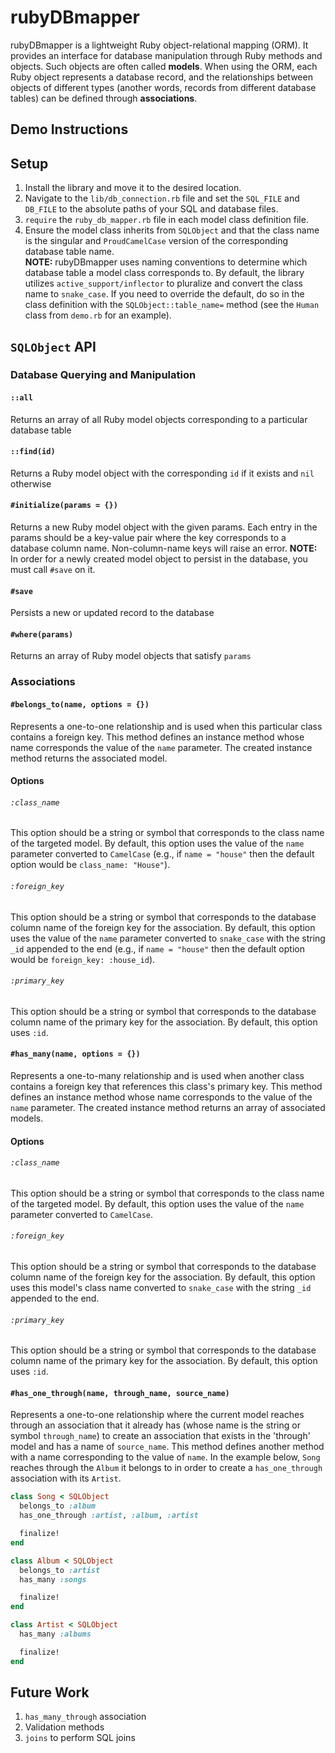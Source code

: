 # rubyDBmapper

rubyDBmapper is a lightweight Ruby object-relational mapping (ORM). It provides an interface for database manipulation through Ruby methods and objects.
Such objects are often called **models**. When using the ORM, each Ruby object represents a database record, and the relationships between
objects of different types (another words, records from different database tables) can be defined through **associations**.

## Demo Instructions



## Setup

1. Install the library and move it to the desired location.
1. Navigate to the `lib/db_connection.rb` file and set the `SQL_FILE` and `DB_FILE` to the absolute paths of your SQL and database files.
1. `require` the `ruby_db_mapper.rb` file in each model class definition file.
1. Ensure the model class inherits from `SQLObject` and that the class name is the singular and `ProudCamelCase` version
of the corresponding database table name. <br />**NOTE:** rubyDBmapper uses naming conventions to determine which database table a model class corresponds to.
By default, the library utilizes `active_support/inflector` to pluralize and convert the class name to `snake_case`.
If you need to override the default, do so in the class definition with the `SQLObject::table_name=` method (see the `Human` class from `demo.rb` for an example).

## `SQLObject` API

### Database Querying and Manipulation

#### `::all`

Returns an array of all Ruby model objects corresponding to a particular database table

#### `::find(id)`

Returns a Ruby model object with the corresponding `id` if it exists and `nil` otherwise

#### `#initialize(params = {})`

Returns a new Ruby model object with the given params. Each entry in the params should be a key-value pair where the key corresponds to a database column name. Non-column-name keys will raise an error. **NOTE:** In order for a newly created model object to persist in the database, you must call `#save` on it.

#### `#save`

Persists a new or updated record to the database

#### `#where(params)`

Returns an array of Ruby model objects that satisfy `params`

### Associations

#### `#belongs_to(name, options = {})`

Represents a one-to-one relationship and is used when this particular class contains a foreign key. This method defines an instance method whose name corresponds the value of the `name` parameter. The created instance method returns the associated model.

#### Options

###### `:class_name`

This option should be a string or symbol that corresponds to the class name of the targeted model. By default, this option uses the value of the `name` parameter converted to `CamelCase` (e.g., if `name = "house"` then the default option would be `class_name: "House"`).

###### `:foreign_key`

This option should be a string or symbol that corresponds to the database column name of the foreign key for the association. By default, this option uses the value of the `name` parameter converted to `snake_case` with the string `_id` appended to the end (e.g., if `name = "house"` then the default option would be `foreign_key: :house_id`).

###### `:primary_key`

This option should be a string or symbol that corresponds to the database column name of the primary key for the association. By default, this option uses `:id`.

#### `#has_many(name, options = {})`

Represents a one-to-many relationship and is used when another class contains a foreign key that references this class's primary key. This method defines an instance method whose name corresponds to the value of the `name` parameter. The created instance method returns an array of associated models.

#### Options

###### `:class_name`

This option should be a string or symbol that corresponds to the class name of the targeted model. By default, this option uses the value of the `name` parameter converted to `CamelCase`.

###### `:foreign_key`

This option should be a string or symbol that corresponds to the database column name of the foreign key for the association. By default, this option uses this model's class name converted to `snake_case` with the string `_id` appended to the end.

###### `:primary_key`

This option should be a string or symbol that corresponds to the database column name of the primary key for the association. By default, this option uses `:id`.


#### `#has_one_through(name, through_name, source_name)`

Represents a one-to-one relationship where the current model reaches through an association that it already has (whose name is the string or symbol `through_name`) to create an association that exists in the 'through' model and has a name of `source_name`. This method defines another method with a name corresponding to the value of `name`. In the example below, `Song` reaches through the `Album` it belongs to in order to create a `has_one_through` association with its `Artist`.

```ruby
class Song < SQLObject
  belongs_to :album
  has_one_through :artist, :album, :artist

  finalize!
end

class Album < SQLObject
  belongs_to :artist
  has_many :songs

  finalize!
end

class Artist < SQLObject
  has_many :albums

  finalize!
end
```

## Future Work

1. `has_many_through` association
1. Validation methods
1. `joins` to perform SQL joins
